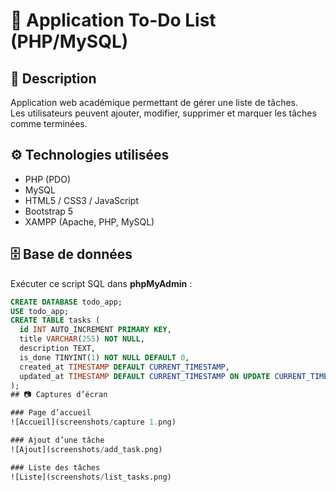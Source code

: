 # 📝 Application To-Do List (PHP/MySQL)

## 📌 Description
Application web académique permettant de gérer une liste de tâches.  
Les utilisateurs peuvent ajouter, modifier, supprimer et marquer les tâches comme terminées.

## ⚙️ Technologies utilisées
- PHP (PDO)
- MySQL
- HTML5 / CSS3 / JavaScript
- Bootstrap 5
- XAMPP (Apache, PHP, MySQL)

## 🗄️ Base de données
Exécuter ce script SQL dans **phpMyAdmin** :
```sql
CREATE DATABASE todo_app;
USE todo_app;
CREATE TABLE tasks (
  id INT AUTO_INCREMENT PRIMARY KEY,
  title VARCHAR(255) NOT NULL,
  description TEXT,
  is_done TINYINT(1) NOT NULL DEFAULT 0,
  created_at TIMESTAMP DEFAULT CURRENT_TIMESTAMP,
  updated_at TIMESTAMP DEFAULT CURRENT_TIMESTAMP ON UPDATE CURRENT_TIMESTAMP
);
## 📷 Captures d’écran

### Page d’accueil
![Accueil](screenshots/capture 1.png)

### Ajout d’une tâche
![Ajout](screenshots/add_task.png)

### Liste des tâches
![Liste](screenshots/list_tasks.png)
